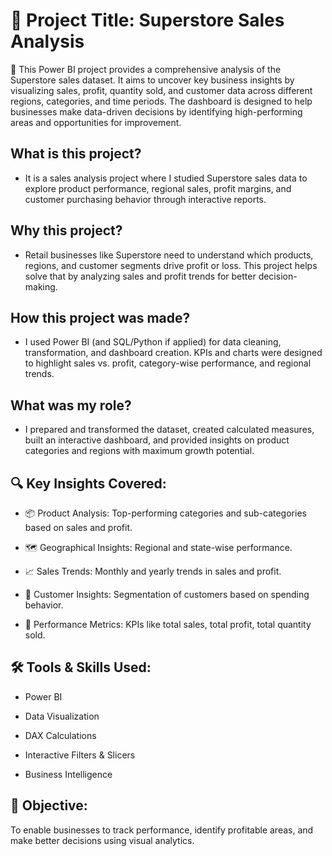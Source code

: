 # 📌 Project Title: Superstore Sales Analysis 

📝 This Power BI project provides a comprehensive analysis of the Superstore sales dataset. It aims to uncover key business insights by visualizing sales, profit, quantity sold, and customer data across different regions, categories, and time periods. The dashboard is designed to help businesses make data-driven decisions by identifying high-performing areas and opportunities for improvement.

## What is this project? 
* It is a sales analysis project where I studied Superstore sales data to explore product performance, regional sales, profit margins, and customer purchasing behavior through interactive reports.
  
## Why this project? 
* Retail businesses like Superstore need to understand which products, regions, and customer segments drive profit or loss. This project helps solve that by analyzing sales and profit trends for better decision-making.

## How this project was made? 
* I used Power BI (and SQL/Python if applied) for data cleaning, transformation, and dashboard creation. KPIs and charts were designed to highlight sales vs. profit, category-wise performance, and regional trends.

## What was my role? 
* I prepared and transformed the dataset, created calculated measures, built an interactive dashboard, and provided insights on product categories and regions with maximum growth potential.

## 🔍 Key Insights Covered:

* 📦 Product Analysis: Top-performing categories and sub-categories based on sales and profit.

* 🗺️ Geographical Insights: Regional and state-wise performance.

* 📈 Sales Trends: Monthly and yearly trends in sales and profit.

* 👥 Customer Insights: Segmentation of customers based on spending behavior.

* 💼 Performance Metrics: KPIs like total sales, total profit, total quantity sold.

## 🛠️ Tools & Skills Used:

* Power BI

* Data Visualization

* DAX Calculations

* Interactive Filters & Slicers

* Business Intelligence

## 🎯 Objective:
To enable businesses to track performance, identify profitable areas, and make better decisions using visual analytics.
